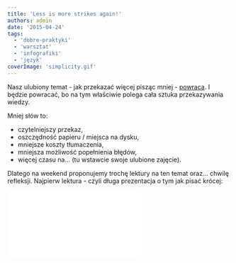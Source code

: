```yaml
---
title: 'Less is more strikes again!'
authors: admin
date: '2015-04-24'
tags:
  - 'dobre-praktyki'
  - 'warsztat'
  - 'infografiki'
  - 'język'
coverImage: 'simplicity.gif'
---
```


Nasz ulubiony temat - jak przekazać więcej pisząc mniej -
[powraca](../prostota-glupcze/index.md). I będzie powracać, bo na tym właściwie
polega cała sztuka przekazywania wiedzy.

<!--truncate-->

Mniej słów to:

- czytelniejszy przekaz,
- oszczędność papieru / miejsca na dysku,
- mniejsze koszty tłumaczenia,
- mniejsza możliwość popełnienia błędów,
- więcej czasu na... (tu wstawcie swoje ulubione zajęcie).

Dlatego na weekend proponujemy trochę lektury na ten temat oraz... chwilę
refleksji. Najpierw lektura - czyli długa prezentacja o tym jak pisać krócej:

<iframe style={{border: '1px solid #CCC', borderWidth: '1px', marginBottom: '5px', maxWidth: '100%'}} src="//www.slideshare.net/slideshow/embed_code/key/rpRflzblfjsqbF" width={425} height={355} frameBorder={0} marginWidth={0} marginHeight={0} scrolling="no" allowFullScreen="allowFullScreen" />

A na dokładkę
[infografika o tym jak pisać zdania](http://writing.rocks/how-to-write-a-sentence-infographic/)...

...i refleksji sugestia: Czy nauczyliście się czegoś nowego w tym tygodniu?

Miłego weekendu!
